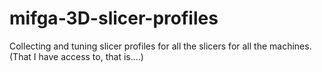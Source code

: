 mifga-3D-slicer-profiles
========================

Collecting and tuning slicer profiles for all the slicers for all the machines. (That I have access to, that is....)
